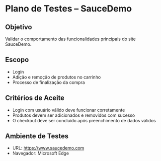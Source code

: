 # Plano de Testes – SauceDemo

## Objetivo
Validar o comportamento das funcionalidades principais do site SauceDemo.

## Escopo
- Login
- Adição e remoção de produtos no carrinho
- Processo de finalização da compra

## Critérios de Aceite
- Login com usuário válido deve funcionar corretamente
- Produtos devem ser adicionados e removidos com sucesso
- O checkout deve ser concluído após preenchimento de dados válidos

## Ambiente de Testes
- URL: https://www.saucedemo.com
- Navegador: Microsoft Edge
